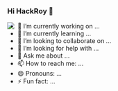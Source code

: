 ### Hi HackRoy 👋

<img align="left" src="https://github-readme-stats.vercel.app/api?username=HackRoy&show_icons=true&icon_color=0366d6&text_color=24292e&bg_color=ffffff&hide_title=true" />



- 🔭 I’m currently working on ...
- 🌱 I’m currently learning ...
- 👯 I’m looking to collaborate on ...
- 🤔 I’m looking for help with ...
- 💬 Ask me about ...
- 📫 How to reach me: ...
- 😄 Pronouns: ...
- ⚡ Fun fact: ...
 

